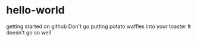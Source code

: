 # hello-world
getting started on github
Don't go putting potato waffles into your toaster
It doesn't go so well
